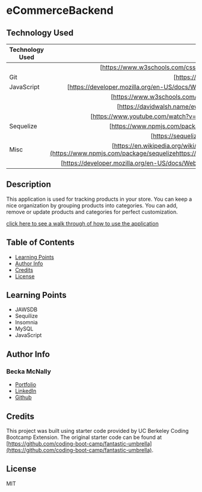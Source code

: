 # eCommerceBackend

## Technology Used 
| Technology Used         | Resource URL           | 
| ------------- |:-------------:| 
| | [https://www.w3schools.com/css/css_intro.asp](https://www.w3schools.com/css/css_intro.asp)     |    
| Git | [https://git-scm.com/](https://git-scm.com/)     | 
| JavaScript | [https://developer.mozilla.org/en-US/docs/Web/JavaScript](https://developer.mozilla.org/en-US/docs/Web/JavaScript)     | 
| | [https://www.w3schools.com/js/default.asp](https://www.w3schools.com/js/default.asp)     |   
| | [https://davidwalsh.name/event-delegate](https://davidwalsh.name/event-delegate)     | 
| | [https://www.youtube.com/watch?v=AUOzvFzdIk4](https://www.youtube.com/watch?v=AUOzvFzdIk4)     | 
| Sequelize | [https://www.npmjs.com/package/sequelize](https://www.npmjs.com/package/sequelize)     |
| | [https://sequelize.org/master/](https://sequelize.org/master/)     |  
| Misc | [https://en.wikipedia.org/wiki/Representational_state_transfer#Applied_to_web_services](https://www.npmjs.com/package/sequelizehttps://en.wikipedia.org/wiki/Representational_state_transfer#Applied_to_web_services)     |
| | [https://developer.mozilla.org/en-US/docs/Web/HTTP/Status](https://developer.mozilla.org/en-US/docs/Web/HTTP/Status)     |  



## Description 

This application is used for tracking products in your store. You can keep a nice organization by grouping products into categories. You can add, remove or update products and categories for perfect customization.


[click here to see a walk through of how to use the application](https://watch.screencastify.com/v/rsBXsPIwhMtwoFwlECJt)


## Table of Contents 

* [Learning Points](#learning-points)
* [Author Info](#author-info)
* [Credits](#credits)
* [License](#license)

## Learning Points 

* JAWSDB
* Sequilize
* Insomnia
* MySQL
* JavaScript

## Author Info


### Becka McNally


* [Portfolio](https://beckamcnally.github.io/beckamcnally/)
* [LinkedIn](https://www.linkedin.com/in/becka-mcnally-21520670/)
* [Github](https://github.com/beckamcnally)



## Credits

This project was built using starter code provided by UC Berkeley Coding Bootcamp Extension. The original starter code can be found at [https://github.com/coding-boot-camp/fantastic-umbrella](https://github.com/coding-boot-camp/fantastic-umbrella).

## License

MIT
